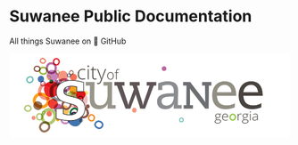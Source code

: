 # Suwanee Public Documentation

All things Suwanee on 🚀 GitHub

[![Suwanee Logo](refs/Full%20Logo.png)](https://suwanee.com)
